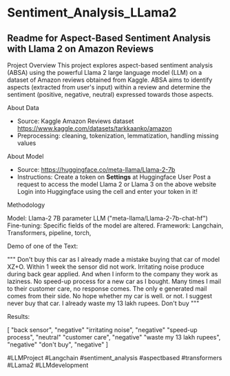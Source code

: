 # Sentiment_Analysis_LLama2

## Readme for Aspect-Based Sentiment Analysis with Llama 2 on Amazon Reviews

Project Overview
This project explores aspect-based sentiment analysis (ABSA) using the powerful Llama 2 large language model (LLM) on a dataset of Amazon reviews obtained from Kaggle. ABSA aims to identify aspects (extracted from user's input) within a review and determine the sentiment (positive, negative, neutral) expressed towards those aspects.

About Data
* Source: Kaggle Amazon Reviews dataset
  https://www.kaggle.com/datasets/tarkkaanko/amazon
* Preprocessing: cleaning, tokenization, lemmatization, handling missing values

About Model
* Source: https://huggingface.co/meta-llama/Llama-2-7b
* Instructions: Create a token on **Settings** at Huggingface User
  Post a request to access the model Llama 2 or Llama 3 on the above website
  Login into Huggingface using the cell and enter your token in it!

Methodology

Model: Llama-2 7B parameter LLM ("meta-llama/Llama-2-7b-chat-hf")
Fine-tuning: Specific fields of the model are altered. 
Framework: Langchain, Transformers, pipeline, torch, 

Demo of one of the Text:

""" Don't buy this car as I already made a mistake buying that car of model XZ+O.
Within 1 week the sensor did not work.
Irritating noise produce during back gear applied. And when I inform to the company they work as laziness. No speed-up process for a new car as I bought. Many times I mail to their customer care, no response comes. The only e generated mail comes from their side. No hope whether my car is well. or not. I suggest never buy that car. I already waste my 13 lakh rupees. Don't buy
"""

Results:

[
            "back sensor", "negative"
            "irritating noise", "negative"
            "speed-up process", "neutral"
            "customer care", "negative"
            "waste my 13 lakh rupees", "negative"
            "don't buy", "negative"
]

#LLMProject #Langchain #sentiment_analysis #aspectbased #transformers #LLama2 #LLMdevelopment
